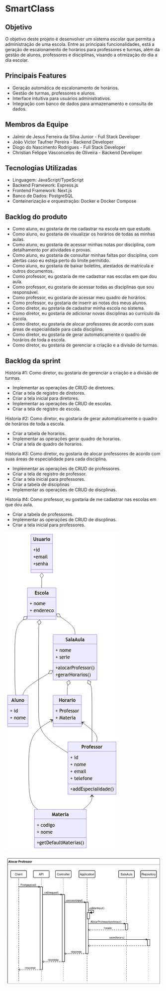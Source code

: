 # SmartClass

## Objetivo

O objetivo deste projeto é desenvolver um sistema escolar que permita a
administração de uma escola. Entre as principais funcionalidades, está a
geração de escalonamento de horários para professores e turmas, além da gestão
de alunos, professores e disciplinas, visando a otimização do dia a dia
escolar.

## Principais Features

- Geração automática de escalonamento de horários.
- Gestão de turmas, professores e alunos.
- Interface intuitiva para usuários administrativos.
- Integração com banco de dados para armazenamento e consulta de dados.

## Membros da Equipe

- Jalmir de Jesus Ferreira da Silva Junior - Full Stack Developer
- João Victor Taufner Pereira - Backend Developer
- Diogo do Nascimento Rodrigues - Full Stack Developer
- Christian Felippe Vasconcelos de Oliveira - Backend Developer

## Tecnologias Utilizadas

- Linguagem: JavaScript/TypeScript
- Backend Framework: Express.js
- Frontend Framework: Next.js
- Banco de Dados: PostgreSQL
- Conteinerização e orquestração: Docker e Docker Compose

## Backlog do produto
- Como aluno, eu gostaria de me cadastrar na escola em que estudo.
- Como aluno, eu gostaria de visualizar os horários de todas as minhas aulas.
- Como aluno, eu gostaria de acessar minhas notas por disciplina, com detalhamento por atividades e provas.
- Como aluno, eu gostaria de consultar minhas faltas por disciplina, com alertas caso eu esteja perto do limite permitido.
- Como aluno, eu gostaria de baixar boletins, atestados de matrícula e outros documentos.
- Como professor, eu gostaria de me cadastrar nas escolas em que dou aula.
- Como professor, eu gostaria de acessar todas as disciplinas que sou responsável.
- Como professor, eu gostaria de acessar meu quadro de horários.
- Como professor, eu gostaria de inserir as notas dos meus alunos.
- Como diretor, eu gostaria de cadastrar minha escola no sistema.
- Como diretor, eu gostaria de adicionar novas disciplinas ao currículo da escola.
- Como diretor, eu gostaria de alocar professores de acordo com suas áreas de especialidade para cada disciplina.
- Como diretor, eu gostaria de gerar automaticamente o quadro de horários de toda a escola.
- Como diretor, eu gostaria de gerenciar a criação e a divisão de turmas.
 
 ## Backlog da sprint

História #1: Como diretor, eu gostaria de gerenciar a criação e a divisão de turmas.
- Implementar as operações de CRUD de diretores.
- Criar a tela de registro de diretores.
- Criar a tela inicial para diretores.
- Implementar as operações de CRUD de escolas.
- Criar a tela de registro de escola.

Historia #2: Como diretor, eu gostaria de gerar automaticamente o quadro de horários de toda a escola.
- Criar a tabela de horarios.
- Implementar as operações gerar quadro de horarios.
- Criar a tela de quadro de horarios.

Historia #3: Como diretor, eu gostaria de alocar professores de acordo com suas áreas de especialidade para cada disciplina.
- Implementar as operações de CRUD de professores.
- Criar a tela de registro de professor.
- Criar a tela inicial para professores.
- Criar a tabela de disciplinas
- Implementar as operações de CRUD de discplinas.

Historia #4: Como professor, eu gostaria de me cadastrar nas escolas em que dou aula.
- Criar a tabela de professores.
- Implementar as operações de CRUD de discplinas.
- Criar a tela inicial para professores.

![classDiagram](docs/classDiagram.png)

![sequentialDiagram](docs/sequentialDiagram.png)
